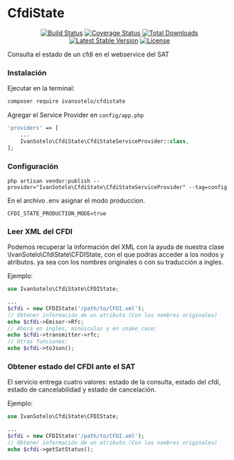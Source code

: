 # CfdiState
<p align="center">
<a href="https://travis-ci.org/IvanSotelo/CfdiState"><img src="https://travis-ci.org/IvanSotelo/CfdiState.svg?branch=master" alt="Build Status"></a>
<a href='https://coveralls.io/github/IvanSotelo/CfdiState?branch=master'><img src='https://coveralls.io/repos/github/IvanSotelo/CfdiState/badge.svg?branch=master' alt='Coverage Status' /></a>
<a href="https://packagist.org/packages/ivansotelo/cfdistate"><img src="https://poser.pugx.org/ivansotelo/cfdistate/d/total.svg" alt="Total Downloads"></a>
<a href="https://packagist.org/packages/ivansotelo/cfdistate"><img src="https://poser.pugx.org/ivansotelo/cfdistate/v/stable.svg" alt="Latest Stable Version"></a>
<a href="https://packagist.org/packages/ivansotelo/cfdistate"><img src="https://poser.pugx.org/ivansotelo/cfdistate/license.svg" alt="License"></a>
</p>
Consulta el estado de un cfdi en el webservice del SAT

### Instalación

Ejecutar en la terminal:

```sh
composer require ivansotelo/cfdistate
```

Agregar el Service Provider en `config/app.php`

```php
'providers' => [
    ...
    IvanSotelo\CfdiState\CfdiStateServiceProvider::class,
];
```

### Configuración

```shell
php artisan vendor:publish --provider="IvanSotelo\CfdiState\CfdiStateServiceProvider" --tag=config
```

En el archivo .env asignar el modo produccion.

```.env
CFDI_STATE_PRODUCTION_MODE=true
```

### Leer XML del CFDI

Podemos recuperar la información del XML con la ayuda de nuestra clase \IvanSotelo\CfdiState\CFDIState, con el que podras acceder a los nodos y atributos. ya sea con los nombres originales o con su traducción a ingles.

Ejemplo:

```php
use IvanSotelo\CfdiState\CFDIState;

...
$cfdi = new CFDIState('/path/to/CFDI.xml');
// Obtener información de un atributo (Con los nombres originales)
echo $cfdi->Emisor->Rfc;
// Ahora en ingles, minúsculas y en snake_case:
echo $cfdi->transmitter->rfc;
// Otras funciones:
echo $cfdi->toJson();
```


### Obtener estado del CFDI ante el SAT

El servicio entrega cuatro valores: estado de la consulta, estado del cfdi, estado de cancelabilidad y estado de cancelación.

Ejemplo:

```php
use IvanSotelo\CfdiState\CFDIState;

...
$cfdi = new CFDIState('/path/to/CFDI.xml');
// Obtener información de un atributo (Con los nombres originales)
echo $cfdi->getSatStatus();

```
